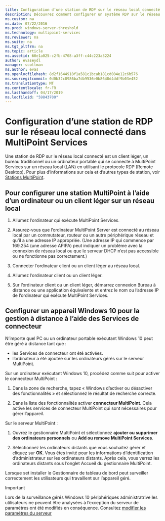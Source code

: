 ```yaml
---
title: Configuration d’une station de RDP sur le réseau local connecté dans MultiPoint Services
description: Découvrez comment configurer un système RDP sur le réseau local dans MultiPoint Services
ms.custom: na
ms.date: 07/22/2016
ms.prod: windows-server-threshold
ms.technology: multipoint-services
ms.reviewer: na
ms.suite: na
ms.tgt_pltfrm: na
ms.topic: article
ms.assetid: 60e1a025-c2fb-4708-a3ff-c44c223a3224
author: evaseydl
manager: scottman
ms.author: evas
ms.openlocfilehash: 8d2f1644918f1a581c1bcab181cd084e12c6b576
ms.sourcegitcommit: 0d0b32c8986ba7db9536e0b8648d4ddf9b03e452
ms.translationtype: MT
ms.contentlocale: fr-FR
ms.lasthandoff: 04/17/2019
ms.locfileid: "59843700"
---
```

# <a name="set-up-an-rdp-over-lan-connected-station-in-multipoint-services"></a>Configuration d’une station de RDP sur le réseau local connecté dans MultiPoint Services
Une station de RDP sur le réseau local connecté est un client léger, un bureau traditionnel ou un ordinateur portable qui se connecte à MultiPoint Services sur un réseau local (LAN) en utilisant le protocole RDP (Remote Desktop). Pour plus d’informations sur cela et d’autres types de station, voir [Stations MultiPoint](MultiPoint-services-Stations.md).  
  
## <a name="to-set-up-a-multipoint-station-using-a-computer-or-thin-client-on-a-lan"></a>Pour configurer une station MultiPoint à l’aide d’un ordinateur ou un client léger sur un réseau local  
  
1.  Allumez l’ordinateur qui exécute MultiPoint Services.  
  
2.  Assurez-vous que l’ordinateur MultiPoint Server est connecté au réseau local par un commutateur, routeur ou un autre périphérique réseau et qu’il a une adresse IP appropriée. (Une adresse IP qui commence par 169.254 (une adresse APIPA) peut indiquer un problème avec la connexion de réseau local ou que le serveur DHCP n’est pas accessible ou ne fonctionne pas correctement.)  
  
3.  Connecter l’ordinateur client ou un client léger au réseau local.  
  
4.  Allumez l’ordinateur client ou un client léger.  
  
5.  Sur l’ordinateur client ou un client léger, démarrez connexion Bureau à distance ou une application équivalente et entrez le nom ou l’adresse IP de l’ordinateur qui exécute MultiPoint Services.

## <a name="set-up-a-windows-10-device-for-remote-management-by-using-connector-services"></a>Configurer un appareil Windows 10 pour la gestion à distance à l’aide des Services de connecteur
N’importe quel PC ou un ordinateur portable exécutant Windows 10 peut être géré à distance tant que :
- les Services de connecteur ont été activées.  
- l’ordinateur a été ajoutée sur les ordinateurs gérés sur le serveur MultiPoint.  

Sur un ordinateur exécutant Windows 10, procédez comme suit pour activer le connecteur MultiPoint :

1. Dans la zone de recherche, tapez « Windows d’activer ou désactiver des fonctionnalités » et sélectionnez le résultat de recherche correcte. 

2. Dans la liste des fonctionnalités activer **connecteur MultiPoint**. Cela active les services de connecteur MultiPoint qui sont nécessaires pour gérer l’appareil. 

Sur le serveur MultiPoint :
1. Ouvrez le gestionnaire MultiPoint et sélectionnez **ajouter ou supprimer des ordinateurs personnels** ou **Add ou remove MultiPoint Services**.

2. Sélectionnez les ordinateurs distants que vous souhaitez gérer et cliquez sur **OK**.  Vous êtes invité pour les informations d’identification d’administrateur sur les ordinateurs distants.  Après cela, vous verrez les ordinateurs distants sous l’onglet Accueil du gestionnaire MultiPoint.

Lorsque set installer le Gestionnaire de tableau de bord peut surveiller correctement les utilisateurs qui travaillent sur l’appareil géré.

> [!IMPORTANT]  
> Lors de la surveillance gérés Windows 10 périphériques administratrive les utilisateurs ne peuvent être analysées à l’exception du serveur de paramètres ont été modifiés en conséquence. Consultez [modifier les paramètres du serveur](Edit-Server-Settings.md)